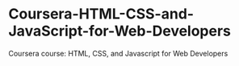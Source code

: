 # Coursera-HTML-CSS-and-JavaScript-for-Web-Developers
Coursera course: HTML, CSS, and Javascript for Web Developers
